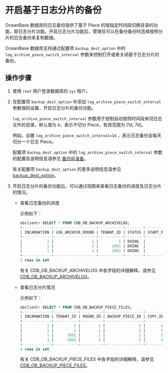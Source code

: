 开启基于日志分片的备份
================================

OceanBase 数据库的日志备份提供了基于 Piece 的按指定时间段切换目录的功能，即日志分片功能。开启日志分片功能后，管理员可以在备份备份时选择按照分片的日志备份来复制数据。

OceanBase 数据库支持通过配置项 `backup_dest_option` 中的 `log_archive_piece_switch_interval` 参数来控制打开或者关闭基于日志分片的备份。

操作步骤
-------------------------

1. 使用 `root` 用户登录数据库的 `sys` 租户。

2. 在配置项 `backup_dest_option` 中添加 `log_archive_piece_switch_interval` 参数值的设置，开启日志分片的备份功能。

   `log_archive_piece_switch_interval` 参数用于控制自动按照时间段来切日志文件的目录，默认值为 `0`，表示不切分 Piece，有效范围为 \[1d, 7d\]。

   例如，设置 `log_archive_piece_switch_interval=1d` ，表示日志备份会每天切分一个日志 Piece。

   配置项 `backup_dest_option` 中的 `log_archive_piece_switch_interval` 参数的配置及说明信息请参见 [备份前准备](../3.cluster-level-data-backup/1.preparations-before-backup.md)。

   有关配置项 `backup_dest_option` 的更多说明信息请参见 [backup_dest_option](../../../12.reference-guide/3.system-configuration-items/18.backup_dest_option.md)。

3. 开启日志分片的备份功能后，可以通过视图来查看日志备份的进度及日志分片的情况。

   * 查看日志备份的进度

     示例如下：

     ```sql
     obclient> SELECT * FROM CDB_OB_BACKUP_ARCHIVELOG;
     +-------------+-------------------+-----------+--------+----------------+-----------------+----------------------------+----------------------------+-------------+--------------+-------------------+---------------------+----------------------+
     | INCARNATION | LOG_ARCHIVE_ROUND | TENANT_ID | STATUS | START_PIECE_ID | BACKUP_PIECE_ID | MIN_FIRST_TIME             | MAX_NEXT_TIME              | INPUT_BYTES | OUTPUT_BYTES | COMPRESSION_RATIO | INPUT_BYTES_DISPLAY | OUTPUT_BYTES_DISPLAY |
     +-------------+-------------------+-----------+--------+----------------+-----------------+----------------------------+----------------------------+-------------+--------------+-------------------+---------------------+----------------------+
     |           1 |                 1 |         1 | DOING  |              1 |              12 | 2021-04-30 00:00:28.197301 | 2021-04-30 11:33:41.845543 |           0 |            0 |              NULL | 0.00MB              | 0.00MB               |
     |           1 |                 1 |      1001 | DOING  |              1 |              12 | 2021-04-30 00:00:28.197301 | 2021-04-30 11:33:58.444979 |           0 |            0 |              NULL | 0.00MB              | 0.00MB               |
     |           1 |                 1 |      1002 | DOING  |              1 |              12 | 2021-04-30 00:00:28.197301 | 2021-04-30 11:33:41.845543 |           0 |            0 |              NULL | 0.00MB              | 0.00MB               |
     +-------------+-------------------+-----------+--------+----------------+-----------------+----------------------------+----------------------------+-------------+--------------+-------------------+---------------------+----------------------+
     3 rows in set
     ```

     有关 CDB_OB_BACKUP_ARCHIVELOG 中各字段的详细解释，请参见 [CDB_OB_BACKUP_ARCHIVELOG](../6.backup-and-recovery-related-views.md)。

   * 查看日志分片情况

     示例如下：

     ```sql
     obclient> SELECT * FROM CDB_OB_BACKUP_PIECE_FILES;
     +-------------+-----------+----------+-----------------+---------+-------------+----------------------------+----------------------------+----------------------------+--------+-------------+------------+----------------+
     | INCARNATION | TENANT_ID | ROUND_ID | BACKUP_PIECE_ID | COPY_ID | CREATE_DATE | START_TS                   | CHECKPOINT_TS              | MAX_TS                     | STATUS | FILE_STATUS | COMPATIBLE | START_PIECE_ID |
     +-------------+-----------+----------+-----------------+---------+-------------+----------------------------+----------------------------+----------------------------+--------+-------------+------------+----------------+
     |           1 |         1 |        1 |               1 |       0 |    20210430 | 2021-04-30 00:00:28.197301 | 2021-04-30 00:59:49.402568 | 2021-04-30 01:02:32.336195 | FROZEN | AVAILABLE   |          1 |              1 |
     |           1 |         1 |        1 |               2 |       0 |    20210430 | 2021-04-30 01:02:32.336195 | 2021-04-30 02:01:38.260158 | 2021-04-30 02:04:10.990039 | ACTIVE | AVAILABLE   |          1 |              1 |
     |           1 |      1001 |        1 |               1 |       0 |    20210430 | 2021-04-30 00:00:28.197301 | 2021-04-30 01:00:00.733364 | 2021-04-30 01:02:32.166782 | FROZEN | AVAILABLE   |          1 |              1 |
     |           1 |      1001 |        1 |               2 |       0 |    20210430 | 2021-04-30 01:02:32.166782 | 2021-04-30 02:01:38.260158 | 2021-04-30 02:04:09.731651 | ACTIVE | AVAILABLE   |          1 |              1 |
     +-------------+-----------+----------+-----------------+---------+-------------+----------------------------+----------------------------+----------------------------+--------+-------------+------------+----------------+
     4 rows in set
     ```

     有关 CDB_OB_BACKUP_PIECE_FILES 中各字段的详细解释，请参见 [CDB_OB_BACKUP_PIECE_FILES](../6.backup-and-recovery-related-views.md)。
